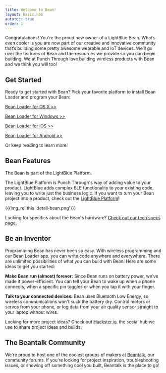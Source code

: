```yaml
---
title: Welcome to Bean!
layout: basic.hbs
autotoc: true
order: 1
---
```


Congratulations! You're the proud new owner of a LightBlue Bean. What’s even cooler is you are now part of our creative and innovative community that’s building some pretty awesome wearable and IoT devices. We’ll go over the features of Bean and the resources we provide so you can begin building. We at Punch Through love building wireless products with Bean and we think you will too!

## Get Started

Ready to get started with Bean? Pick your favorite platform to install Bean Loader and program your Bean:

[Bean Loader for OS X >>](../os-x/)

[Bean Loader for Windows >>](../windows/)

[Bean Loader for iOS >>](../ios/)

[Bean Loader for Android >>](../android/)

Or keep reading to learn more!

## Bean Features

The Bean is part of the LightBlue Platform.

The LightBlue Platform is Punch Through's way of adding value to your product. LightBlue adds complex BLE functionality to your existing code, leaving you to write just the business logic. If you want to turn your Bean project into a product, check out the [LightBlue Platform](http://punchthrough.com/platform)!

{{{img_rel this 'detail-bean.png'}}}

Looking for specifics about the Bean's hardware? [Check out our tech specs page.](../tech-specs)

## Be an Inventor

Programming Bean has never been so easy. With wireless programming and our Bean Loader app, you can write code anywhere and everywhere. There are unlimited possibilities of what you can build with Bean!  Here are some ideas to get you started:

__Make Bean run (almost) forever:__
Since Bean runs on battery power, we've made it power-efficient. You can tell your Bean to wake up when a phone connects, when a specific pin toggles or when you tap it with your finger. 

__Talk to your connected devices:__
Bean uses Bluetooth Low Energy, so wireless communications won't suck the battery dry. Control motors or servos from your phone, or log data from your air quality sensor straight to your laptop without wires.

Looking for more project ideas? Check out [Hackster.io](https://www.hackster.io/punchthrough), the social hub we use to share project ideas and builds.

## The Beantalk Community
We're proud to host one of the coolest groups of makers at [Beantalk](http://beantalk.punchthrough.com/), our community forums. If you're looking for project inspiration, troubleshooting issues, or showing off something cool you built, Beantalk is the place to go!
